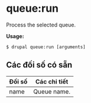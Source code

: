# queue:run
Process the selected queue.

**Usage:**
```
$ drupal queue:run [arguments]
```

## Các đối số có sẵn
Đối số | Các chi tiết
---------|-------------
name | Queue name.
